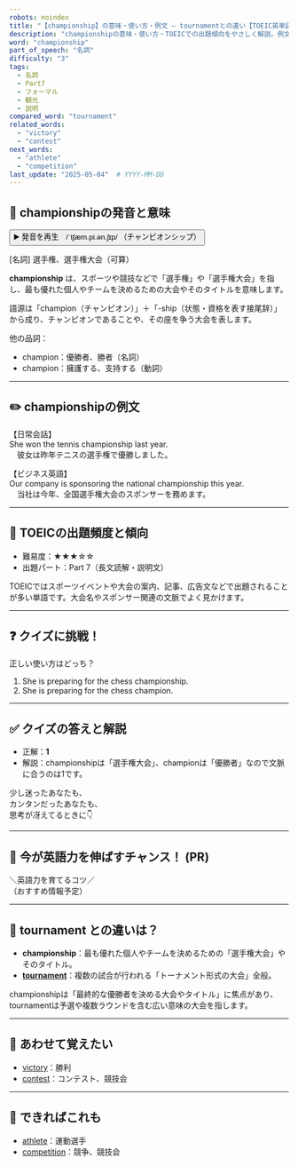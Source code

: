 ```yaml
---
robots: noindex
title: "【championship】の意味・使い方・例文 ― tournamentとの違い【TOEIC英単語】"
description: "championshipの意味・使い方・TOEICでの出題傾向をやさしく解説。例文・クイズ付きでtournamentとの違いもわかりやすく学べます。"
word: "championship"
part_of_speech: "名詞"
difficulty: "3"
tags:
  - 名詞
  - Part7
  - フォーマル
  - 観光
  - 説明
compared_word: "tournament"
related_words:
  - "victory"
  - "contest"
next_words:
  - "athlete"
  - "competition"
last_update: "2025-05-04"  # YYYY-MM-DD
---
```


## 🔰 championshipの発音と意味

<button class="play-audio" onclick="playTTS('championship')">
  <span class="play-audio-main">
    ▶️ 発音を再生　/ˈtʃæm.pi.ən.ʃɪp/
  </span>
  <span class="play-audio-sub">
    （チャンピオンシップ）
  </span>
</button>

[名詞] 選手権、選手権大会（可算）

**championship** は、スポーツや競技などで「選手権」や「選手権大会」を指し、最も優れた個人やチームを決めるための大会やそのタイトルを意味します。

語源は「champion（チャンピオン）」＋「-ship（状態・資格を表す接尾辞）」から成り、チャンピオンであることや、その座を争う大会を表します。

他の品詞：  
- champion：優勝者、勝者（名詞）
- champion：擁護する、支持する（動詞）

---

## ✏️ championshipの例文

【日常会話】  
She won the tennis championship last year.  
　彼女は昨年テニスの選手権で優勝しました。

【ビジネス英語】  
Our company is sponsoring the national championship this year.  
　当社は今年、全国選手権大会のスポンサーを務めます。

---

## 🎯 TOEICの出題頻度と傾向

- 難易度：★★★☆☆
- 出題パート：Part 7（長文読解・説明文）

TOEICではスポーツイベントや大会の案内、記事、広告文などで出題されることが多い単語です。大会名やスポンサー関連の文脈でよく見かけます。

---

## ❓ クイズに挑戦！

正しい使い方はどっち？

1. She is preparing for the chess championship.  
2. She is preparing for the chess champion.

---

## ✅ クイズの答えと解説

- 正解：**1**
- 解説：championshipは「選手権大会」、championは「優勝者」なので文脈に合うのは1です。

少し迷ったあなたも、  
カンタンだったあなたも、  
思考が冴えてるときに👇️

---

## 🚀 今が英語力を伸ばすチャンス！ (PR)

<div class="info-center">
＼英語力を育てるコツ／<br>  
（おすすめ情報予定）
</div>

---

## 🤔  tournament との違いは？

- **championship**：最も優れた個人やチームを決めるための「選手権大会」やそのタイトル。
- **[tournament](/tournament)**：複数の試合が行われる「トーナメント形式の大会」全般。

championshipは「最終的な優勝者を決める大会やタイトル」に焦点があり、tournamentは予選や複数ラウンドを含む広い意味の大会を指します。

---

## 🧩 あわせて覚えたい

- [victory](/victory)：勝利
- [contest](/contest)：コンテスト、競技会

---

## 📖 できればこれも

- [athlete](/athlete)：運動選手
- [competition](/competition)：競争、競技会

<!-- cvid: aid15_bid04 -->
